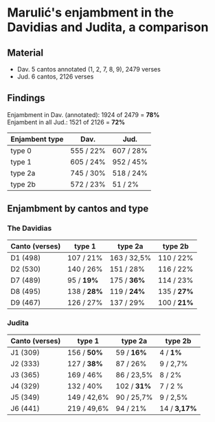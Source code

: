 # Marulić's enjambment in the Davidias and Judita, a comparison

## Material

+ Dav. 5 cantos annotated (1, 2, 7, 8, 9), 2479 verses
+ Jud. 6 cantos, 2126 verses

## Findings

Enjambment in Dav. (annotated): 1924 of 2479 = **78%**  
Enjambent in all Jud.: 1521 of 2126 = **72%**

| Enjambent type | Dav. | Jud. |
|---- |--- |--- |
| type 0 | 555 / 22% | 607 / 28% |
| type 1 | 605 / 24% | 952 / 45% |
| type 2a | 745 / 30% | 518 / 24% |
| type 2b | 572 / 23% | 51 / 2% |

## Enjambment by cantos and type

### The Davidias

| Canto (verses) | type 1 | type 2a | type 2b |
|--- |--- |---|--- |
| D1 (498) | 107 / 21% | 163 / 32,5% | 110 / 22% |
| D2 (530) | 140 / 26% | 151 / 28% | 116 / 22% |
| D7 (489) | 95 / **19%** | 175 / **36%** | 114 / 23% |
| D8 (495) | 138 / **28%** | 119 / **24%** | 135 / **27%** |
| D9 (467) | 126 / 27% | 137 / 29% | 100 / **21%** |

### Judita

| Canto (verses) | type 1 | type 2a | type 2b |
|--- |--- |---|--- |
| J1 (309) | 156 / **50%** | 59 / **16%** | 4 / **1%** | 
| J2 (333) | 127 / **38%** | 87 / 26% | 9 / 2,7% | 
| J3 (365) | 169 / 46% | 86 / 23,5% | 8 / 2% | 
| J4 (329) | 132 / 40% | 102 / **31%** | 7 / 2 % | 
| J5 (349) | 149 / 42,6% | 90 / 25,7% | 9 / 2,5% | 
| J6 (441) | 219 / 49,6% | 94 / 21% | 14 / **3,17%** | 

